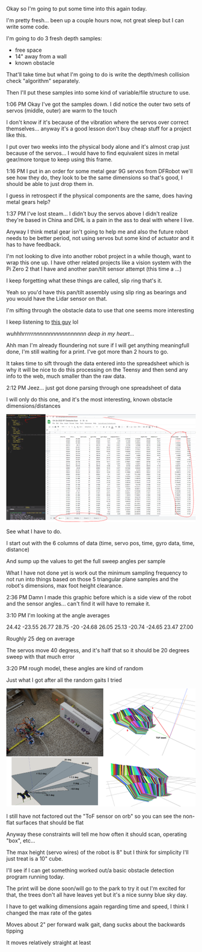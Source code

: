 Okay so I'm going to put some time into this again today.

I'm pretty fresh... been up a couple hours now, not great sleep but I can write some code.

I'm going to do 3 fresh depth samples:

* free space
* 14" away from a wall
* known obstacle

That'll take time but what I'm going to do is write the depth/mesh collision check "algorithm" separately.

Then I'll put these samples into some kind of variable/file structure to use.

1:06 PM
Okay I've got the samples down. I did notice the outer two sets of servos (middle, outer) are warm to the touch

I don't know if it's because of the vibration where the servos over correct themselves... anyway it's a good lesson don't buy cheap stuff for a project like this.

I put over two weeks into the physical body alone and it's almost crap just because of the servos... I would have to find equivalent sizes in metal gear/more torque to keep using this frame.

1:16 PM
I put in an order for some metal gear 9G servos from DFRobot we'll see how they do, they look to be the same dimensions so that's good, I should be able to just drop them in.

I guess in retrospect if the physical components are the same, does having metal gears help?

1:37 PM
I've lost steam... I didn't buy the servos above I didn't realize they're based in China and DHL is a pain in the ass to deal with where I live.

Anyway I think metal gear isn't going to help me and also the future robot needs to be better period, not using servos but some kind of actuator and it has to have feedback.

I'm not looking to dive into another robot project in a while though, want to wrap this one up. I have other related projects like a vision system with the Pi Zero 2 that I have and another pan/tilt sensor attempt (this time a ...)

I keep forgetting what these things are called, slip ring that's it.

Yeah so you'd have this pan/tilt assembly using slip ring as bearings and you would have the Lidar sensor on that.

I'm sifting through the obstacle data to use that one seems more interesting

I keep listening to [this guy](https://www.youtube.com/watch?v=s4fStVqz7TU) lol

*wuhhhrrrrrnnnnnnnnnnnnnnnnn deep in my heart...*

Ahh man I'm already floundering not sure if I will get anything meaningfull done, I'm still waiting for a print. I've got more than 2 hours to go.

It takes time to sift through the data entered into the spreadsheet which is why it will be nice to do this processing on the Teensy and then send any info to the web, much smaller than the raw data.

2:12 PM
Jeez... just got done parsing through one spreadsheet of data

I will only do this one, and it's the most interesting, known obstacle dimensions/distances

<img src="../../media/04-26-2022--what-i-gotta-do.png" width="800"/>

See what I have to do.

I start out with the 6 columns of data (time, servo pos, time, gyro data, time, distance)

And sump up the values to get the full sweep angles per sample

What I have not done yet is work out the minimum sampling frequency to not run into things based on those 5 triangular plane samples and the robot's dimensions, max foot height clearance.

2:36 PM
Damn I made this graphic before which is a side view of the robot and the sensor angles... can't find it will have to remake it.

3:10 PM
I'm looking at the angle averages

24.42
-23.55
26.77
28.75
-20
-24.68
26.05
25.13
-20.74
-24.65
23.47
27.00

Roughly 25 deg on average

The servos move 40 degress, and it's half that so it should be 20 degrees sweep with that much error

3:20 PM rough model, these angles are kind of random

Just what I got after all the random gaits I tried

<img src="../../media/04-26-2022--sample-obstacle-scan.png" width="800"/>

I still have not factored out the "ToF sensor on orb" so you can see the non-flat surfaces that should be flat

Anyway these constraints will tell me how often it should scan, operating "box", etc...

The max height (servo wires) of the robot is 8" but I think for simplicity I'll just treat is a 10" cube.

I'll see if I can get something worked out/a basic obstacle detection program running today.

The print will be done soon/will go to the park to try it out I'm excited for that, the trees don't all have leaves yet but it's a nice sunny blue sky day.

I have to get walking dimensions again regarding time and speed, I think I changed the max rate of the gates

Moves about 2" per forward walk gait, dang sucks about the backwards tipping

It moves relatively straight at least